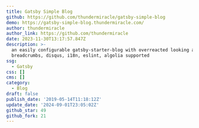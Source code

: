 ```yaml
---
title: Gatsby Simple Blog
github: https://github.com/thundermiracle/gatsby-simple-blog
demo: https://gatsby-simple-blog.thundermiracle.com/
author: thundermiracle
author_link: https://github.com/thundermiracle
date: 2023-11-30T13:17:57.847Z
description: >-
  an easily configurable gatsby-starter-blog with overreacted looking and tags,
  breadcrumbs, disqus, i18n, eslint, algolia supported
ssg:
  - Gatsby
css: []
cms: []
category:
  - Blog
draft: false
publish_date: '2019-05-14T11:18:12Z'
update_date: '2024-09-01T23:05:02Z'
github_star: 49
github_fork: 21
---
```

